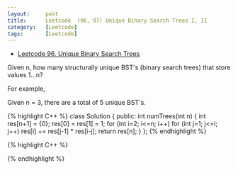 ```yaml
---
layout:     post
title:      Leetcode  (96, 97) Unique Binary Search Trees I, II
category:   [Leetcode] 
tags:		[Leetcode]
---
```

* [Leetcode 96. Unique Binary Search Trees](https://leetcode.com/problems/unique-binary-search-trees/)

Given n, how many structurally unique BST's (binary search trees) that store values 1...n?

For example,

Given n = 3, there are a total of 5 unique BST's.

{% highlight C++ %}
class Solution {
public:
    int numTrees(int n) {
        int res[n+1] = {0};
        res[0] = res[1] = 1;
        for (int i=2; i<=n; i++)
            for (int j=1; j<=i; j++)
                res[i] += res[j-1] * res[i-j];
        return res[n];
    }
};
{% endhighlight %}



{% highlight C++ %}

{% endhighlight %}